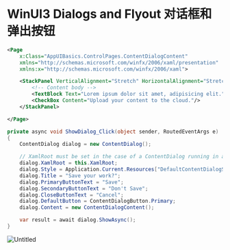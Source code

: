 # WinUI3 Dialogs and Flyout 对话框和弹出按钮

```xml
<Page
    x:Class="AppUIBasics.ControlPages.ContentDialogContent"
    xmlns="http://schemas.microsoft.com/winfx/2006/xaml/presentation"
    xmlns:x="http://schemas.microsoft.com/winfx/2006/xaml">

    <StackPanel VerticalAlignment="Stretch" HorizontalAlignment="Stretch">
        <!-- Content body -->
        <TextBlock Text="Lorem ipsum dolor sit amet, adipisicing elit." TextWrapping="Wrap" />
        <CheckBox Content="Upload your content to the cloud."/>
    </StackPanel>

</Page>
```

```csharp
private async void ShowDialog_Click(object sender, RoutedEventArgs e)
{
    ContentDialog dialog = new ContentDialog();

    // XamlRoot must be set in the case of a ContentDialog running in a Desktop app
    dialog.XamlRoot = this.XamlRoot;
    dialog.Style = Application.Current.Resources["DefaultContentDialogStyle"] as Style;
    dialog.Title = "Save your work?";
    dialog.PrimaryButtonText = "Save";
    dialog.SecondaryButtonText = "Don't Save";
    dialog.CloseButtonText = "Cancel";
    dialog.DefaultButton = ContentDialogButton.Primary;
    dialog.Content = new ContentDialogContent();

    var result = await dialog.ShowAsync();
}
```

![Untitled](WinUI3%20Dialogs%20and%20Flyout%20%E5%AF%B9%E8%AF%9D%E6%A1%86%E5%92%8C%E5%BC%B9%E5%87%BA%E6%8C%89%E9%92%AE%20b78725f3aa634443a117d3200f1b6996/Untitled.png)
